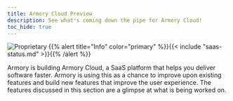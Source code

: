 ```yaml
---
title: Armory Cloud Preview
description: See what's coming down the pipe for Armory Cloud!
toc_hide: true
---
```


![Proprietary](/images/proprietary.svg)
{{% alert title="Info" color="primary" %}}{{< include "saas-status.md" >}}{{% /alert %}}

Armory is building Armory Cloud, a SaaS platform that helps you deliver software faster. Armory is using this as a chance to improve upon existing features and build new features that improve the user experience. The features discussed in this section are a glimpse at what is being worked on.